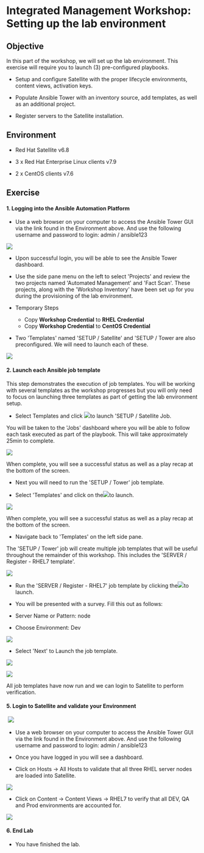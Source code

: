 Integrated Management Workshop: Setting up the lab environment
==============================================================

Objective
---------

In this part of the workshop, we will set up the lab environment. This exercise will require you to launch (3) pre-configured playbooks. 

-   Setup and configure Satellite with the proper lifecycle environments, content views, activation keys. 

-   Populate Ansible Tower with an inventory source, add templates, as well as an additional project.

-   Register servers to the Satellite installation.

Environment
-----------

-   Red Hat Satellite v6.8

-   3 x Red Hat Enterprise Linux clients v7.9

-   2 x CentOS clients v7.6

Exercise
--------

#### 1\. Logging into the Ansible Automation Platform

-   Use a web browser on your computer to access the Ansible Tower GUI via the link found in the Environment above. And use the following username and password to login: admin / ansible123 

![](https://lh3.googleusercontent.com/qPZKoTY_llCgALI1Y4E1Y9jpXx9BPiLlcRoZeevtMfZnRq256WKil3RSbKa6RWgXd8Xkl9RZsAOvShmZISoGg1yvxZ2UIYfVMUUCnNnZix4xQF1GVBSa-TKktg1Mvb_W95lHgqiN)

-   Upon successful login, you will be able to see the Ansible Tower dashboard.

-   Use the side pane menu on the left to select 'Projects' and review the two projects named 'Automated Management' and 'Fact Scan'. These projects, along with the 'Workshop Inventory' have been set up for you during the provisioning of the lab environment.

- Temporary Steps
    - Copy **Workshop Credential** to **RHEL Credential**  
    - Copy **Workshop Credential** to **CentOS Credential** 

-   Two 'Templates' named 'SETUP / Satellite' and 'SETUP / Tower are also preconfigured. We will need to launch each of these.

![](https://lh4.googleusercontent.com/kz6l-YuNoKknP6nX7nJTooAmVa91z4up4CoE6c2L2UW2cvJpaOaKXs9vVr62IPN8zA1Od5ADmsX-6K-PNEgKUzFiESAiFW0IqZae94Gd7rS1kt8qm_CrfWbAEHYoQ1FEsglCRFVL)

#### 2\. Launch each Ansible job template

This step demonstrates the execution of job templates. You will be working with several templates as the workshop progresses but you will only need to focus on launching three templates as part of getting the lab environment setup.

-   Select Templates and click ![](https://lh4.googleusercontent.com/gzrvCZUQ1OL1alwQW-3Qh4docaalU8LfaEYFYKw2xfXejbS9e6wan9oYMVrqPW9sUACav4GV8ChXdlFEzcb3XyeCh24HhHGCyEs-4iKHDJL8eYJTtuxV-9RB7LbXjQRWMp_jvLdE)to launch 'SETUP / Satellite Job.

You will be taken to the 'Jobs' dashboard where you will be able to follow each task executed as part of the playbook. This will take approximately 25min to complete.

![](https://lh3.googleusercontent.com/L3sFy0yfpkcmKvUy1elRQIPbNM7XnCI1HgF5tzi6adwmfDDIbwAl864N0GGchTeGQV6sgCCr5ZoCMtXEKMr3hrEynmkpnMWrh5LtOGbXCxvHyruKbzLRLkhaKxCDa4owY_nnqhQw)

When complete, you will see a successful status as well as a play recap at the bottom of the screen.

-   Next you will need to run the 'SETUP / Tower' job template. 

-   Select 'Templates' and click on the![](https://lh4.googleusercontent.com/gzrvCZUQ1OL1alwQW-3Qh4docaalU8LfaEYFYKw2xfXejbS9e6wan9oYMVrqPW9sUACav4GV8ChXdlFEzcb3XyeCh24HhHGCyEs-4iKHDJL8eYJTtuxV-9RB7LbXjQRWMp_jvLdE)to launch.

![](https://lh4.googleusercontent.com/MGisqVAxZlFK4AP9RZ1YsNFv1QdqLr5Y53FAIjyZbsp7khmC9xLCZpDxvpgTMU2qj4jqEJCE-r-KIz6YqIaY2h-Iex4b0OZZ6qHJmpk4K6wW_amI1aWjUs7jzbSrnHN6co1oCMZS)

When complete, you will see a successful status as well as a play recap at the bottom of the screen.

-   Navigate back to 'Templates' on the left side pane.

The 'SETUP / Tower' job will create multiple job templates that will be useful throughout the remainder of this workshop. This includes the 'SERVER / Register - RHEL7 template'. 

![](https://lh4.googleusercontent.com/xy3fDRQ0LUC9SY1aHlk-hWwdDEDx-UH7nygw3cUb_8SQYSjGLeYpS5juGvl9CjSHB7MvJRShpOVOYMAUNPKfi5C6SPUXHWfGUjaMaax9enjWNS5nbpCM0Fai8hFb4QpJwZypNr4k)

-   Run the 'SERVER / Register - RHEL7' job template by clicking the![](https://lh4.googleusercontent.com/gzrvCZUQ1OL1alwQW-3Qh4docaalU8LfaEYFYKw2xfXejbS9e6wan9oYMVrqPW9sUACav4GV8ChXdlFEzcb3XyeCh24HhHGCyEs-4iKHDJL8eYJTtuxV-9RB7LbXjQRWMp_jvLdE)to launch.

-   You will be presented with a survey. Fill this out as follows:

-   Server Name or Pattern: node

-   Choose Environment: Dev

![](https://lh4.googleusercontent.com/DnlOvimZgX8NLFLrgF_loVlkmouWED1-g5BDS5kqDLPeyJvESWt6yY56GGWtCyhM2LVVpkI3D2CkZE7uTG1wD-YiULTCfZSUxxkZU5CilIzxxUNsEwuV1tGQ67Fz2mkONAlEcsgA)

-   Select 'Next' to Launch the job template.

![](https://lh5.googleusercontent.com/4dJWGCBg3UYWvsrLMe36j19O2aC5DU2Fo3HW7fyFj8dTVwxrenYa7t7VvvyaXxIBMY4YRfcwL1z5yhZxIbBoe9eVd4o-q0AtpVArgQdMDmAqpV6w4zeDpbe2xobrQ23N4UIk-nlC)

![](https://lh4.googleusercontent.com/AvmmXeKsqMJY7UqF-YkXcc5f1MrdsyzmaRS3DhzDKGCjk33eJSKOmrCYQg-2C_EGb6y0IZdW2k5fTkLDvA4xQOotFbUpivtl3EAZr4vAMyNSaXSYpBtjPB8Woxoo8FuqvqmfxhMK)

All job templates have now run and we can login to Satellite to perform verification.

#### 5\. Login to Satellite and validate your Environment

 ![](https://lh4.googleusercontent.com/xQc7AudiblHnV7vKVFv0_055wfoeODtDltSS1_C6yV_ppF3rmfN_B78dw-Lo-OvN2ey5aE20UkuxnqYPgtmwQ0pqDdXuHqZZ4yI1rV0_E8PaFeLJHBuTR2FngYQwtutxRzpOSrEe)

-   Use a web browser on your computer to access the Ansible Tower GUI via the link found in the Environment above. And use the following username and password to login: admin / ansible123

-   Once you have logged in you will see a dashboard.

-   Click on Hosts -> All Hosts to validate that all three RHEL server nodes are loaded into Satellite. 

![](https://lh6.googleusercontent.com/_TeRjA3Yk4WUBTBz0XC7JTCSTVg8WKk_0mcFsWvQ59SB3KpxHzIWbGOxAVwvYgHg3onLuQDlhoEv7bcgRQQBCl9AhuZdfoWgHbVu_fMPxx4v9RJiAckvydwMQM_H37ucoYLfCO2D)

-   Click on Content -> Content Views -> RHEL7 to verify that all DEV, QA and Prod environments are accounted for.

![](https://lh4.googleusercontent.com/AWbPrWmlXnm6ALxRs45Q-7LGnyA9muQiM_wWRqBUcU3OUwg1c26OML0YGywUL_5eivJK7F5e1NlwCvKDrIBDr8qflTut1KNIUsOUuQgpl6dkpHJ3mFjsKh3sg01NP5CJYn3HHGQa)

#### 6\. End Lab

-   You have finished the lab.
